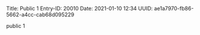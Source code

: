 Title: Public 1
Entry-ID: 20010
Date: 2021-01-10 12:34
UUID: ae1a7970-fb86-5662-a4cc-cab68d095229

public 1
